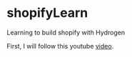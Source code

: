 # shopifyLearn
Learning to build shopify with Hydrogen

First, I will follow this youtube [video](https://www.youtube.com/watch?v=us68alfQpEA).  